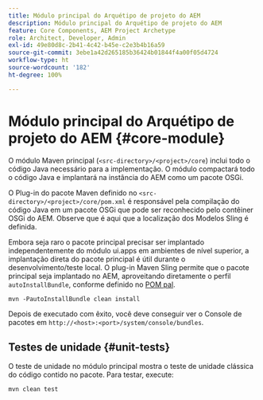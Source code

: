 ```yaml
---
title: Módulo principal do Arquétipo de projeto do AEM
description: Módulo principal do Arquétipo de projeto do AEM
feature: Core Components, AEM Project Archetype
role: Architect, Developer, Admin
exl-id: 49e80d8c-2b41-4c42-b45e-c2e3b4b16a59
source-git-commit: 3ebe1a42d265185b36424b01844f4a00f05d4724
workflow-type: ht
source-wordcount: '182'
ht-degree: 100%

---
```


# Módulo principal do Arquétipo de projeto do AEM {#core-module}

O módulo Maven principal (`<src-directory>/<project>/core`) inclui todo o código Java necessário para a implementação. O módulo compactará todo o código Java e implantará na instância do AEM como um pacote OSGi.

O Plug-in do pacote Maven definido no `<src-directory>/<project>/core/pom.xml` é responsável pela compilação do código Java em um pacote OSGi que pode ser reconhecido pelo contêiner OSGi do AEM. Observe que é aqui que a localização dos Modelos Sling é definida.

Embora seja raro o pacote principal precisar ser implantado independentemente do módulo ui.apps em ambientes de nível superior, a implantação direta do pacote principal é útil durante o desenvolvimento/teste local. O plug-in Maven Sling permite que o pacote principal seja implantado no AEM, aproveitando diretamente o perfil `autoInstallBundle`, conforme definido no [POM pal](/help/developing/archetype/using.md#parent-pom).

```shell
mvn -PautoInstallBundle clean install
```

Depois de executado com êxito, você deve conseguir ver o Console de pacotes em `http://<host>:<port>/system/console/bundles`.

## Testes de unidade {#unit-tests}

O teste de unidade no módulo principal mostra o teste de unidade clássica do código contido no pacote. Para testar, execute:

```shell
mvn clean test
```
